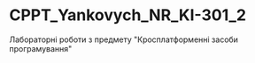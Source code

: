 # CPPT_Yankovych_NR_KI-301_2
Лабораторні роботи з предмету "Кросплатформенні  засоби програмування"
